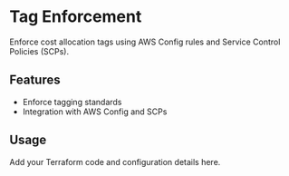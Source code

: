 # Tag Enforcement

Enforce cost allocation tags using AWS Config rules and Service Control Policies (SCPs).

## Features
- Enforce tagging standards
- Integration with AWS Config and SCPs

## Usage
Add your Terraform code and configuration details here. 